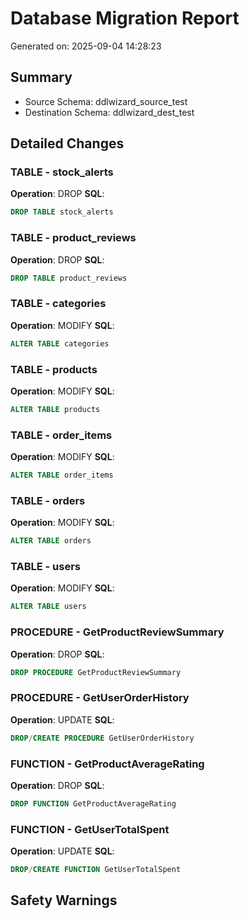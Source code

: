 # Database Migration Report
Generated on: 2025-09-04 14:28:23

## Summary
- Source Schema: ddlwizard_source_test
- Destination Schema: ddlwizard_dest_test


## Detailed Changes

### TABLE - stock_alerts
**Operation**: DROP
**SQL**:
```sql
DROP TABLE stock_alerts
```

### TABLE - product_reviews
**Operation**: DROP
**SQL**:
```sql
DROP TABLE product_reviews
```

### TABLE - categories
**Operation**: MODIFY
**SQL**:
```sql
ALTER TABLE categories
```

### TABLE - products
**Operation**: MODIFY
**SQL**:
```sql
ALTER TABLE products
```

### TABLE - order_items
**Operation**: MODIFY
**SQL**:
```sql
ALTER TABLE order_items
```

### TABLE - orders
**Operation**: MODIFY
**SQL**:
```sql
ALTER TABLE orders
```

### TABLE - users
**Operation**: MODIFY
**SQL**:
```sql
ALTER TABLE users
```

### PROCEDURE - GetProductReviewSummary
**Operation**: DROP
**SQL**:
```sql
DROP PROCEDURE GetProductReviewSummary
```

### PROCEDURE - GetUserOrderHistory
**Operation**: UPDATE
**SQL**:
```sql
DROP/CREATE PROCEDURE GetUserOrderHistory
```

### FUNCTION - GetProductAverageRating
**Operation**: DROP
**SQL**:
```sql
DROP FUNCTION GetProductAverageRating
```

### FUNCTION - GetUserTotalSpent
**Operation**: UPDATE
**SQL**:
```sql
DROP/CREATE FUNCTION GetUserTotalSpent
```

## Safety Warnings

